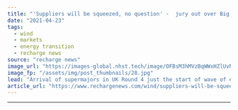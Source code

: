 ```yaml
---
title: "'Suppliers will be squeezed, no question' -  jury out over Big Oil in offshore wind says K2 exec"
date: "2021-04-23"
tags: 
  - wind
  - markets
  - energy transition
  - recharge news
source: "recharge news"
image_url: "https://images-global.nhst.tech/image/OFBsM3hMVzBqWWxHZlUvNE1SOGp5RWtRMXNQRjBacUtGamkvcXVXeklRbz0=/nhst/binary/506aad5b3539a65aa3933a2336228f1b"
image_fp: "/assets/img/post_thumbnails/28.jpg"
lead: "Arrival of supermajors in UK Round 4 just the start of wave of entrants from fossil sector, says Gary Bills"
article_url: "https://www.rechargenews.com/wind/suppliers-will-be-squeezed-no-question-jury-out-over-big-oil-in-offshore-wind-says-k2-exec/2-1-1000338"
---
```


---
